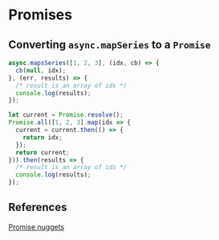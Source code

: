 # Promises

## Converting `async.mapSeries` to a `Promise`

```js
async.mapsSeries([1, 2, 3], (idx, cb) => {
  cb(null, idx);
}, (err, results) => {
  /* result is an array of ids */
  console.log(results);
});
```

```js
let current = Promise.resolve();
Promise.all([1, 2, 3].map(idx => {
  current = current.then(() => {
    return idx;
  });
  return current;
})).then(results => {
  /* result is an array of ids */
  console.log(results);
});
```

## References

[Promise nuggets](https://promise-nuggets.github.io/)
